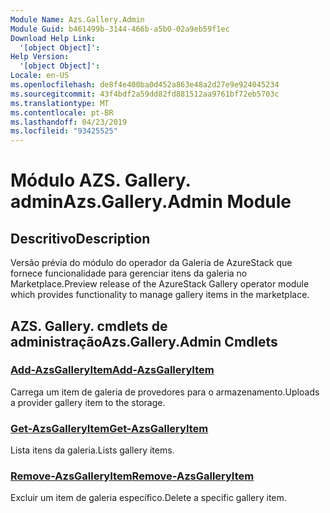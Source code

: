 ```yaml
---
Module Name: Azs.Gallery.Admin
Module Guid: b461499b-3144-466b-a5b0-02a9eb59f1ec
Download Help Link:
  '[object Object]': 
Help Version:
  '[object Object]': 
Locale: en-US
ms.openlocfilehash: de8f4e400ba0d452a863e48a2d27e9e924045234
ms.sourcegitcommit: 43f4bdf2a59dd82fd881512aa9761bf72eb5703c
ms.translationtype: MT
ms.contentlocale: pt-BR
ms.lasthandoff: 04/23/2019
ms.locfileid: "93425525"
---
```

# <span data-ttu-id="8e88a-101">Módulo AZS. Gallery. admin</span><span class="sxs-lookup"><span data-stu-id="8e88a-101">Azs.Gallery.Admin Module</span></span>
## <span data-ttu-id="8e88a-102">Descritivo</span><span class="sxs-lookup"><span data-stu-id="8e88a-102">Description</span></span>
<span data-ttu-id="8e88a-103">Versão prévia do módulo do operador da Galeria de AzureStack que fornece funcionalidade para gerenciar itens da galeria no Marketplace.</span><span class="sxs-lookup"><span data-stu-id="8e88a-103">Preview release of the AzureStack Gallery operator module which provides functionality to manage gallery items in the marketplace.</span></span>

## <span data-ttu-id="8e88a-104">AZS. Gallery. cmdlets de administração</span><span class="sxs-lookup"><span data-stu-id="8e88a-104">Azs.Gallery.Admin Cmdlets</span></span>
### [<span data-ttu-id="8e88a-105">Add-AzsGalleryItem</span><span class="sxs-lookup"><span data-stu-id="8e88a-105">Add-AzsGalleryItem</span></span>](Add-AzsGalleryItem.md)
<span data-ttu-id="8e88a-106">Carrega um item de galeria de provedores para o armazenamento.</span><span class="sxs-lookup"><span data-stu-id="8e88a-106">Uploads a provider gallery item to the storage.</span></span>

### [<span data-ttu-id="8e88a-107">Get-AzsGalleryItem</span><span class="sxs-lookup"><span data-stu-id="8e88a-107">Get-AzsGalleryItem</span></span>](Get-AzsGalleryItem.md)
<span data-ttu-id="8e88a-108">Lista itens da galeria.</span><span class="sxs-lookup"><span data-stu-id="8e88a-108">Lists gallery items.</span></span>

### [<span data-ttu-id="8e88a-109">Remove-AzsGalleryItem</span><span class="sxs-lookup"><span data-stu-id="8e88a-109">Remove-AzsGalleryItem</span></span>](Remove-AzsGalleryItem.md)
<span data-ttu-id="8e88a-110">Excluir um item de galeria específico.</span><span class="sxs-lookup"><span data-stu-id="8e88a-110">Delete a specific gallery item.</span></span>

